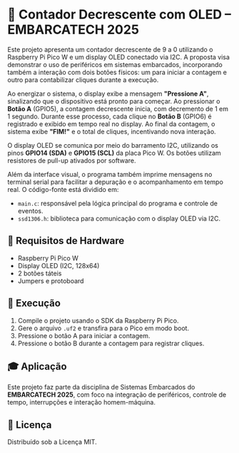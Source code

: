 # 🧮 Contador Decrescente com OLED – EMBARCATECH 2025

Este projeto apresenta um contador decrescente de 9 a 0 utilizando o Raspberry Pi Pico W e um display OLED conectado via I2C. A proposta visa demonstrar o uso de periféricos em sistemas embarcados, incorporando também a interação com dois botões físicos: um para iniciar a contagem e outro para contabilizar cliques durante a execução.

Ao energizar o sistema, o display exibe a mensagem **"Pressione A"**, sinalizando que o dispositivo está pronto para começar. Ao pressionar o **Botão A** (GPIO5), a contagem decrescente inicia, com decremento de 1 em 1 segundo. Durante esse processo, cada clique no **Botão B** (GPIO6) é registrado e exibido em tempo real no display. Ao final da contagem, o sistema exibe **"FIM!"** e o total de cliques, incentivando nova interação.

O display OLED se comunica por meio do barramento I2C, utilizando os pinos **GPIO14 (SDA)** e **GPIO15 (SCL)** da placa Pico W. Os botões utilizam resistores de pull-up ativados por software.

Além da interface visual, o programa também imprime mensagens no terminal serial para facilitar a depuração e o acompanhamento em tempo real. O código-fonte está dividido em:

- `main.c`: responsável pela lógica principal do programa e controle de eventos.
- `ssd1306.h`: biblioteca para comunicação com o display OLED via I2C.

## 🔧 Requisitos de Hardware

- Raspberry Pi Pico W  
- Display OLED (I2C, 128x64)  
- 2 botões táteis  
- Jumpers e protoboard  

## 🚀 Execução

1. Compile o projeto usando o SDK da Raspberry Pi Pico.
2. Gere o arquivo `.uf2` e transfira para o Pico em modo boot.
3. Pressione o botão A para iniciar a contagem.
4. Pressione o botão B durante a contagem para registrar cliques.

## 🎓 Aplicação

Este projeto faz parte da disciplina de Sistemas Embarcados do **EMBARCATECH 2025**, com foco na integração de periféricos, controle de tempo, interrupções e interação homem-máquina.

## 📄 Licença

Distribuído sob a Licença MIT.
